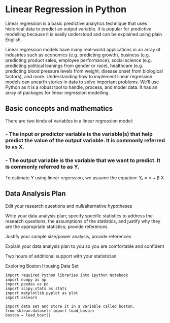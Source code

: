 
# Linear Regression in Python
Linear regression is a basic predictive analytics technique that uses historical data to predict an output variable.
It is popular for predictive modelling because it is easily understood and can be explained using plain English.

Linear regression models have many real-world applications in an array of industries such as economics (e.g. predicting growth),
business (e.g. predicting product sales, employee performance), social science (e.g. predicting political leanings from gender or race), 
healthcare (e.g. predicting blood pressure levels from weight, disease onset from biological factors), and more.
Understanding how to implement linear regression models can unearth stories in data to solve important problems. 
We’ll use Python as it is a robust tool to handle, process, and model data. It has an array of packages for linear regression modelling.

## Basic concepts and mathematics
There are two kinds of variables in a linear regression model:
### - The input or predictor variable is the variable(s) that help predict the value of the output variable. It is commonly referred to as X.
### - The output variable is the variable that we want to predict. It is commonly referred to as Y.
To estimate Y using linear regression, we assume the equation:
Yₑ = α + β X




## Data Analysis Plan
Edit your research questions and null/alternative hypotheses

Write your data analysis plan; specify specific statistics to address the research questions, the assumptions of the statistics, and justify why they are the appropriate statistics; provide references

Justify your sample size/power analysis, provide references

Explain your data analysis plan to you so you are comfortable and confident

Two hours of additional support with your statistician



Exploring Boston Housing Data Set
```
import required Python libraries into Ipython Notebook
import numpy as np
import pandas as pd
import scipy.stats as stats
import matplotlib.pyplot as plot
import sklearn

import data set and store it in a variable called boston.
from sklean.datasets import load_boston
boston = load_bost()
```



